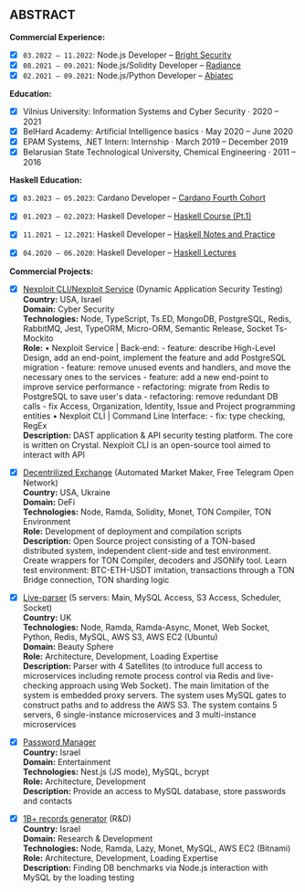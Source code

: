 ## ABSTRACT

**Commercial Experience:**

 - [x] ```03.2022 – 11.2022```: Node.js Developer – [Bright Security](https://brightsec.com/)
 - [x] ```08.2021 – 09.2021```: Node.js/Solidity Developer – [Radiance](https://radianceteam.com/)
 - [x] ```02.2021 – 09.2021```: Node.js/Python Developer – [Abiatec](http://abiatec.com/)

 **Education:**

 - [x] Vilnius University: Information Systems and Cyber Security · 2020 – 2021
 - [x] BelHard Academy: Artificial Intelligence basics · May 2020 – June 2020
 - [x] EPAM Systems, .NET Intern: Internship · March 2019 – December 2019
 - [x] Belarusian State Technological University, Chemical Engineering · 2011 – 2016

 **Haskell Education:**
 - [x] ```03.2023 – 05.2023```: Cardano Developer – [Cardano Fourth Cohort](https://github.com/lenchevskii/plutus-pioneer-program/tree/fourth-iteration)
 - [x] ```01.2023 – 02.2023```: Haskell Developer – [Haskell Course (Pt.1)](https://stepik.org/course/75/syllabus)
 - [x] ```11.2021 – 12.2021```: Haskell Developer – [Haskell Notes and Practice](https://github.com/lenchevskii/haskell-lectures)
 - [x] ```04.2020 – 06.2020```: Haskell Developer – [Haskell Lectures ](https://github.com/lenchevskii/RWTH-lectures)


**Commercial Projects:**

- [x] [Nexploit CLI/Nexploit Service](https://brightsec.com/) (Dynamic Application Security Testing)<br />
      **Country:** USA, Israel<br />
      **Domain:** Cyber Security<br />
      **Technologies:** Node, TypeScript, Ts.ED, MongoDB, PostgreSQL, Redis, RabbitMQ, Jest, TypeORM, Micro-ORM, Semantic Release, Socket Ts-Mockito<br />
      **Role:** 
      • Nexploit Service | Back-end: 
      - feature: describe High-Level Design, add an end-point, implement the feature and add PostgreSQL migration
      - feature: remove unused events and handlers, and move the necessary ones to the services
      - feature: add a new end-point to improve service performance
      - refactoring: migrate from Redis to PostgreSQL to save user's data
      - refactoring: remove redundant DB calls
      - fix Access, Organization, Identity, Issue and Project programming entities
      • Nexploit CLI | Command Line Interface:
      - fix: type checking, RegEx<br />
      **Description:** DAST application & API security testing platform. The core is written on Crystal. Nexploit CLI is an open-source tool aimed to interact with API

- [x] [Decentrilized Exchange](https://github.com/lenchevskii/dex-clean) (Automated Market Maker, Free Telegram Open Network)<br />
      **Country:** USA, Ukraine<br />
      **Domain:** DeFi<br />
      **Technologies:** Node, Ramda, Solidity, Monet, TON Compiler, TON Environment<br />
      **Role:** Development of deployment and compilation scripts<br />
      **Description:** Open Source project consisting of a TON-based distributed system, independent client-side and test environment. Create wrappers for TON Compiler, decoders and JSONify tool. Learn test environment: BTC-ETH-USDT imitation, transactions through a TON Bridge connection, TON sharding logic

- [x] [Live-parser](https://github.com/lenchevskii/massive-parser) (5 servers: Main, MySQL Access, S3 Access, Scheduler, Socket)<br />
      **Country:** UK<br />
      **Technologies:** Node, Ramda, Ramda-Async, Monet, Web Socket, Python, Redis, MySQL, AWS S3, AWS EC2 (Ubuntu)<br />
      **Domain:** Beauty Sphere<br />
      **Role:** Architecture, Development, Loading Expertise<br />
      **Description:** Parser with 4 Satellites (to introduce full access to microservices including remote process control via Redis and live-checking approach using Web Socket). The main limitation of the system is embedded proxy servers. The system uses MySQL gates to construct paths and to address the AWS S3. The system contains 5 servers, 6 single-instance microservices and 3 multi-instance microservices

- [x] [Password Manager](https://github.com/lenchevskii/yumi-api)<br />
      **Country:** Israel<br />
      **Domain:** Entertainment<br />
      **Technologies:** Nest.js (JS mode), MySQL, bcrypt<br />
      **Role:** Architecture, Development<br />
      **Description:** Provide an access to MySQL database, store passwords and contacts

- [x] [1B+ records generator](https://github.com/lenchevskii/generator) (R&D)<br /> 
      **Country:** Israel<br />
      **Domain:** Research & Development<br />
      **Technologies:** Node, Ramda, Lazy, Monet, MySQL, AWS EC2 (Bitnami)<br />
      **Role:** Architecture, Development, Loading Expertise<br />
      **Description:** Finding DB benchmarks via Node.js interaction with MySQL by the loading testing
